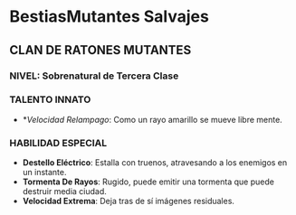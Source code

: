 # BestiasMutantes Salvajes

## CLAN DE RATONES MUTANTES
### NIVEL: Sobrenatural de Tercera Clase

### TALENTO INNATO
- **Velocidad Relampago*: Como un rayo amarillo se mueve libre mente.

### HABILIDAD ESPECIAL
- **Destello Eléctrico**: Estalla con truenos, atravesando a los enemigos en un instante.
- **Tormenta De Rayos**: Rugido, puede emitir una tormenta que puede destruir media ciudad.
- **Velocidad Extrema**: Deja tras de sí imágenes residuales.
